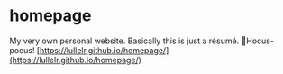 # homepage
My very own personal website. Basically this is just a résumé.
🧙Hocus-pocus!
[https://lullelr.github.io/homepage/](https://lullelr.github.io/homepage/)
